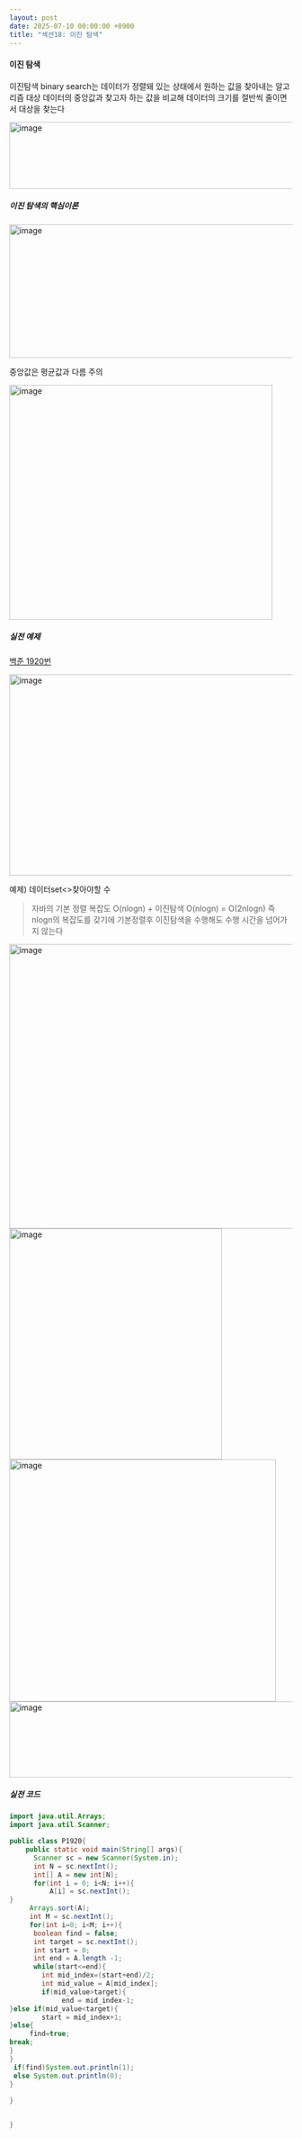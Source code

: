 ```yaml
---
layout: post
date: 2025-07-10 00:00:00 +0900
title: "섹션18: 이진 탐색"
---
```


#### 이진 탐색 
이진탐색 binary search는 데이터가 정렬돼 있는 상태에서 원하는 값을 찾아내는 알고리즘
대상 데이터의 중앙값과 찾고자 하는 값을 비교해 데이터의 크기를 절반씩 줄이면서 대상을 찾는다

<img width="627" height="119" alt="image" src="https://github.com/user-attachments/assets/e302b3f2-1fc4-4855-a73d-4f80765033c3" />

##### 이진 탐색의 핵심이론
<img width="598" height="237" alt="image" src="https://github.com/user-attachments/assets/048d99a5-e8f7-4081-b42b-8260a73631ea" />

중앙값은 평균값과 다름 주의



<img width="468" height="417" alt="image" src="https://github.com/user-attachments/assets/3a7749a4-ee81-4595-a2cf-3a1ab1294785" />

##### 실전 예제
[백준 1920번](https://www.acmicpc.net/problem/1920)

<img width="688" height="357" alt="image" src="https://github.com/user-attachments/assets/46f6f078-f84f-4330-a6f3-a3c2e1ab2d3e" />

예제) 데이터set<>찾아야할 수 

> 자바의 기본 정렬 복잡도 O(nlogn) +  이진탐색 O(nlogn) = O(2nlogn) 즉 nlogn의 복잡도를 갖기에
> 기본정렬후 이진탐색을 수행해도 수행 시간을 넘어가지 않는다
>

<img width="734" height="505" alt="image" src="https://github.com/user-attachments/assets/fafb8a8e-8293-4c5f-94f8-a571e38c0c66" />
<img width="378" height="410" alt="image" src="https://github.com/user-attachments/assets/7e9c3ee4-5306-4564-b04c-37fca9c9a8b0" />


<img width="474" height="430" alt="image" src="https://github.com/user-attachments/assets/20b8cb2f-185b-414e-b11e-f9eca020ce3c" />
<img width="535" height="135" alt="image" src="https://github.com/user-attachments/assets/88d21104-2995-4f6b-b208-d02723b1a2ef" />


##### 실전 코드
```java
import java.util.Arrays;
import java.util.Scanner;

public class P1920{
    public static void main(String[] args){
      Scanner sc = new Scanner(System.in);
      int N = sc.nextInt();
      int[] A = new int[N];
      for(int i = 0; i<N; i++){
          A[i] = sc.nextInt();
}
     Arrays.sort(A);
     int M = sc.nextInt();
     for(int i=0; i<M; i++){
      boolean find = false;
      int target = sc.nextInt();
      int start = 0;
      int end = A.length -1;
      while(start<=end){
        int mid_index=(start+end)/2;
        int mid_value = A[mid_index];
        if(mid_value>target){
             end = mid_index-1;
}else if(mid_value<target){
        start = mid_index+1;
}else{
     find=true;
break;
}
}
 if(find)System.out.println(1);
 else System.out.println(0);
}
     
}


}
```
